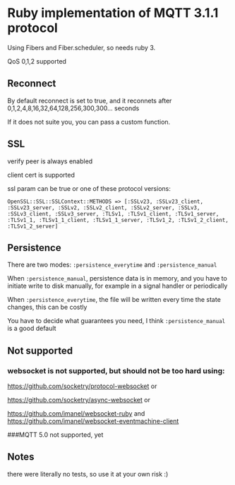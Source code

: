 # Ruby implementation of MQTT 3.1.1 protocol
Using Fibers and Fiber.scheduler, so needs ruby 3.

QoS 0,1,2 supported

## Reconnect

By default reconnect is set to true, and it reconnets after 0,1,2,4,8,16,32,64,128,256,300,300... seconds

If it does not suite you, you can pass a custom function.

## SSL

verify peer is always enabled

client cert is supported

ssl param can be true or one of these protocol versions:
```
OpenSSL::SSL::SSLContext::METHODS => [:SSLv23, :SSLv23_client, :SSLv23_server, :SSLv2, :SSLv2_client, :SSLv2_server, :SSLv3, :SSLv3_client, :SSLv3_server, :TLSv1, :TLSv1_client, :TLSv1_server, :TLSv1_1, :TLSv1_1_client, :TLSv1_1_server, :TLSv1_2, :TLSv1_2_client, :TLSv1_2_server]
```

## Persistence

There are two modes: `:persistence_everytime` and `:persistence_manual`

When `:persistence_manual`, persistence data is in memory, and you have to initiate write to disk manually, for example in a signal handler or periodically

When `:persistence_everytime`, the file will be written every time the state changes, this can be costly

You have to decide what guarantees you need, I think `:persistence_manual` is a good default

## Not supported

### websocket is not supported, but should not be too hard using:

https://github.com/socketry/protocol-websocket or

https://github.com/socketry/async-websocket or

https://github.com/imanel/websocket-ruby and
https://github.com/imanel/websocket-eventmachine-client


###MQTT 5.0 not supported, yet

## Notes

there were literally no tests, so use it at your own risk :)

